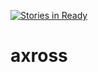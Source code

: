 [![Stories in Ready](https://badge.waffle.io/axross/axross.png?label=ready&title=Ready)](https://waffle.io/axross/axross)
# axross
